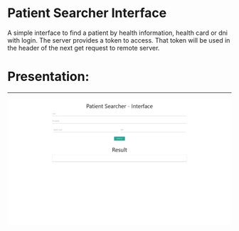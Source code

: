 # Patient Searcher Interface
A simple interface to find a patient by health information, health card or dni with login.
The server provides a token to access. That token will be used in the header of the next get request to remote server.
# Presentation:
-----------------------------------
![My Image](images/Interface.png)